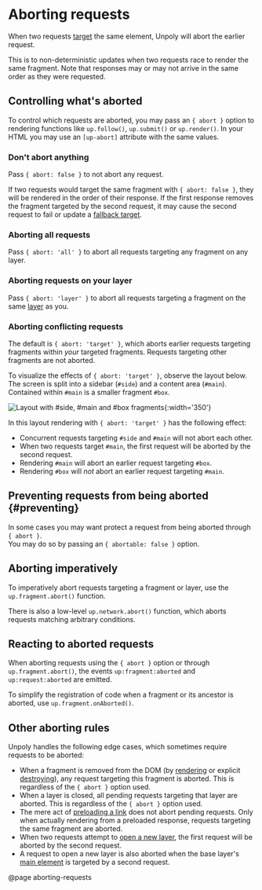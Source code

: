 Aborting requests
=================

When two requests [target](/targeting-fragments) the same element, Unpoly will abort the earlier request.

This is to non-deterministic updates when two requests race to render the same fragment.
Note that responses may or may not arrive in the same order as they were requested.


## Controlling what's aborted

To control which requests are aborted, you may pass an `{ abort }` option to rendering functions
like `up.follow()`, `up.submit()` or `up.render()`. In your HTML you may use
an `[up-abort]` attribute with the same values.

### Don't abort anything

Pass `{ abort: false }` to not abort any request.

If two requests would target the same fragment with `{ abort: false }`, they
will be rendered in the order of their response. If the first response removes
the fragment targeted by the second request, it may cause the second request
to fail or update a [fallback target](/up.render#options.fallback).

### Aborting all requests

Pass `{ abort: 'all' }` to abort all requests targeting any fragment on any layer.

### Aborting requests on your layer

Pass `{ abort: 'layer' }` to abort all requests targeting a fragment on the same
[layer](/up.layer) as you.

### Aborting conflicting requests

The default is `{ abort: 'target' }`, which aborts earlier requests targeting
fragments within *your* targeted fragments. Requests targeting other fragments are not aborted.

To visualize the effects of `{ abort: 'target' }`, observe the layout below.
The screen is split into a sidebar (`#side`) and a content area (`#main`). Contained within
`#main` is a smaller fragment `#box`.

![Layout with #side, #main and #box fragments](images/side-main-box.svg){:width='350'}

In this layout rendering with `{ abort: 'target' }` has the following effect:

- Concurrent requests targeting `#side` and `#main` will not abort each other.
- When two requests target `#main`, the first request will be aborted by the second request.
- Rendering `#main` will abort an earlier request targeting `#box`.
- Rendering `#box` will *not* abort an earlier request targeting `#main`.

## Preventing requests from being aborted {#preventing}

In some cases you may want protect a request from being aborted through `{ abort }`.\
You may do so by passing an `{ abortable: false }` option.

## Aborting imperatively

To imperatively abort requests targeting a fragment or layer, use the `up.fragment.abort()` function.

There is also a low-level `up.network.abort()` function, which aborts requests
matching arbitrary conditions.

## Reacting to aborted requests

When aborting requests using the `{ abort }` option or through `up.fragment.abort()`,
the events `up:fragment:aborted` and `up:request:aborted` are emitted.

To simplify the registration of code when a fragment or its ancestor is aborted, use `up.fragment.onAborted()`.


## Other aborting rules

Unpoly handles the following edge cases, which sometimes require requests to be aborted:

- When a fragment is removed from the DOM (by [rendering](/up.render) or explicit [destroying](/up.destroy)),
  any request targeting this fragment is aborted. This is regardless of the `{ abort }` option used.
- When a layer is closed, all pending requests targeting that layer are aborted.
  This is regardless of the `{ abort }` option used.
- The mere act of [preloading a link](/preloading) does not abort pending requests. Only when actually rendering
  from a preloaded response, requests targeting the same fragment are aborted.
- When two requests attempt to [open a new layer](/up-layer-new), the first request will be aborted by the second request.
- A request to open a new layer is also aborted when the base layer's [main element](/main) is targeted by a second request.

@page aborting-requests
